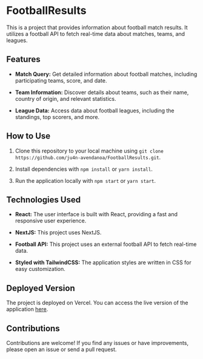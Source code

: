 # FootballResults

This is a project that provides information about football match results. It utilizes a football API to fetch real-time data about matches, teams, and leagues.

## Features

- **Match Query:** Get detailed information about football matches, including participating teams, score, and date.

- **Team Information:** Discover details about teams, such as their name, country of origin, and relevant statistics.

- **League Data:** Access data about football leagues, including the standings, top scorers, and more.

## How to Use

1. Clone this repository to your local machine using `git clone https://github.com/ju4n-avendanoa/FootballResults.git`.

2. Install dependencies with `npm install` or `yarn install`.

3. Run the application locally with `npm start` or `yarn start`.

## Technologies Used

- **React:** The user interface is built with React, providing a fast and responsive user experience.

- **NextJS:** This project uses NextJS.

- **Football API:** This project uses an external football API to fetch real-time data.

- **Styled with TailwindCSS:** The application styles are written in CSS for easy customization.

## Deployed Version

The project is deployed on Vercel. You can access the live version of the application [here](https://footballresults.vercel.app).

## Contributions

Contributions are welcome! If you find any issues or have improvements, please open an issue or send a pull request.


